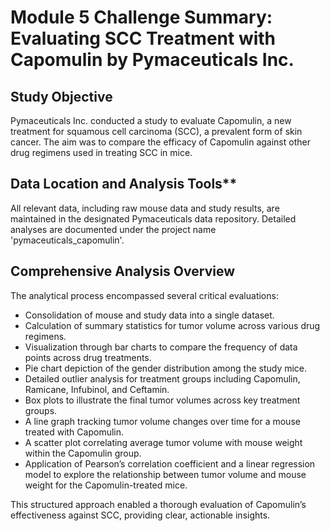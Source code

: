 # Module 5 Challenge Summary: Evaluating SCC Treatment with Capomulin by Pymaceuticals Inc.

## Study Objective
Pymaceuticals Inc. conducted a study to evaluate Capomulin, a new treatment for squamous cell carcinoma (SCC), a prevalent form of skin cancer. The aim was to compare the efficacy of Capomulin against other drug regimens used in treating SCC in mice.

## Data Location and Analysis Tools**
All relevant data, including raw mouse data and study results, are maintained in the designated Pymaceuticals data repository. Detailed analyses are documented under the project name 'pymaceuticals_capomulin'.

## Comprehensive Analysis Overview
The analytical process encompassed several critical evaluations:
- Consolidation of mouse and study data into a single dataset.
- Calculation of summary statistics for tumor volume across various drug regimens.
- Visualization through bar charts to compare the frequency of data points across drug treatments.
- Pie chart depiction of the gender distribution among the study mice.
- Detailed outlier analysis for treatment groups including Capomulin, Ramicane, Infubinol, and Ceftamin.
- Box plots to illustrate the final tumor volumes across key treatment groups.
- A line graph tracking tumor volume changes over time for a mouse treated with Capomulin.
- A scatter plot correlating average tumor volume with mouse weight within the Capomulin group.
- Application of Pearson’s correlation coefficient and a linear regression model to explore the relationship between tumor volume and mouse weight for the Capomulin-treated mice.

This structured approach enabled a thorough evaluation of Capomulin’s effectiveness against SCC, providing clear, actionable insights.
